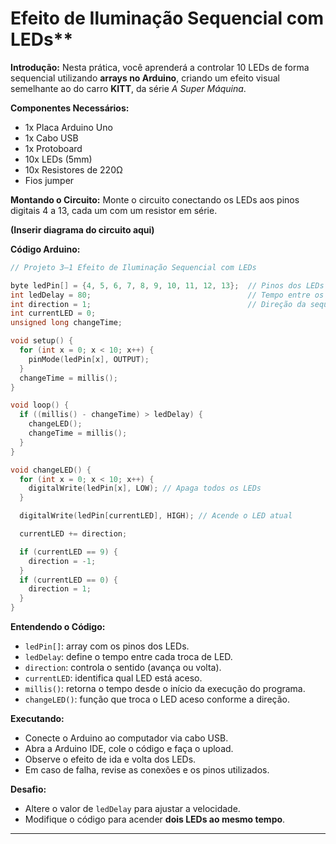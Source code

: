 # Efeito de Iluminação Sequencial com LEDs**

**Introdução:**
Nesta prática, você aprenderá a controlar 10 LEDs de forma sequencial utilizando **arrays no Arduino**, criando um efeito visual semelhante ao do carro **KITT**, da série *A Super Máquina*.

**Componentes Necessários:**

* 1x Placa Arduino Uno
* 1x Cabo USB
* 1x Protoboard
* 10x LEDs (5mm)
* 10x Resistores de 220Ω
* Fios jumper

**Montando o Circuito:**
Monte o circuito conectando os LEDs aos pinos digitais 4 a 13, cada um com um resistor em série.

**(Inserir diagrama do circuito aqui)**

**Código Arduino:**

```cpp
// Projeto 3–1 Efeito de Iluminação Sequencial com LEDs

byte ledPin[] = {4, 5, 6, 7, 8, 9, 10, 11, 12, 13};  // Pinos dos LEDs
int ledDelay = 80;                                   // Tempo entre os LEDs
int direction = 1;                                   // Direção da sequência
int currentLED = 0;
unsigned long changeTime;

void setup() {
  for (int x = 0; x < 10; x++) {
    pinMode(ledPin[x], OUTPUT);
  }
  changeTime = millis();
}

void loop() {
  if ((millis() - changeTime) > ledDelay) {
    changeLED();
    changeTime = millis();
  }
}

void changeLED() {
  for (int x = 0; x < 10; x++) {
    digitalWrite(ledPin[x], LOW); // Apaga todos os LEDs
  }

  digitalWrite(ledPin[currentLED], HIGH); // Acende o LED atual

  currentLED += direction;

  if (currentLED == 9) {
    direction = -1;
  }
  if (currentLED == 0) {
    direction = 1;
  }
}
```

**Entendendo o Código:**

* `ledPin[]`: array com os pinos dos LEDs.
* `ledDelay`: define o tempo entre cada troca de LED.
* `direction`: controla o sentido (avança ou volta).
* `currentLED`: identifica qual LED está aceso.
* `millis()`: retorna o tempo desde o início da execução do programa.
* `changeLED()`: função que troca o LED aceso conforme a direção.

**Executando:**

* Conecte o Arduino ao computador via cabo USB.
* Abra a Arduino IDE, cole o código e faça o upload.
* Observe o efeito de ida e volta dos LEDs.
* Em caso de falha, revise as conexões e os pinos utilizados.

**Desafio:**

* Altere o valor de `ledDelay` para ajustar a velocidade.
* Modifique o código para acender **dois LEDs ao mesmo tempo**.

---
